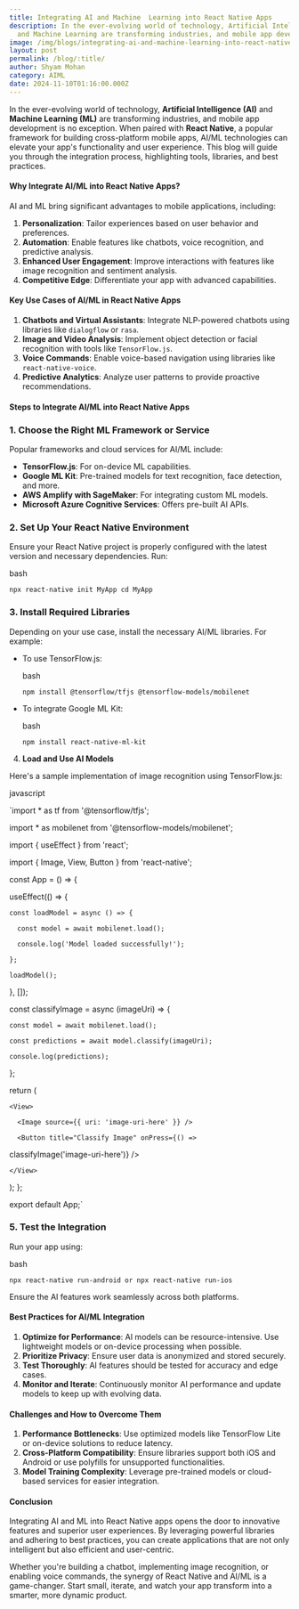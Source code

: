 ```yaml
---
title: Integrating AI and Machine  Learning into React Native Apps
description: In the ever-evolving world of technology, Artificial Intelligence
  and Machine Learning are transforming industries, and mobile app development
image: /img/blogs/integrating-ai-and-machine-learning-into-react-native-apps.webp
layout: post
permalink: /blog/:title/
author: Shyam Mohan
category: AIML
date: 2024-11-10T01:16:00.000Z
---
```

In the ever-evolving world of technology, **Artificial Intelligence (AI)** and **Machine Learning (ML)** are transforming industries, and mobile app development is no exception. When paired with **React Native**, a popular framework for building cross-platform mobile apps, AI/ML technologies can elevate your app's functionality and user experience. This blog will guide you through the integration process, highlighting tools, libraries, and best practices.


#### **Why Integrate AI/ML into React Native Apps?**

AI and ML bring significant advantages to mobile applications, including:

1.  **Personalization**: Tailor experiences based on user behavior and preferences.
2.  **Automation**: Enable features like chatbots, voice recognition, and predictive analysis.
3.  **Enhanced User Engagement**: Improve interactions with features like image recognition and sentiment analysis.
4.  **Competitive Edge**: Differentiate your app with advanced capabilities.


#### **Key Use Cases of AI/ML in React Native Apps**

1.  **Chatbots and Virtual Assistants**: Integrate NLP-powered chatbots using libraries like `dialogflow` or `rasa`.
2.  **Image and Video Analysis**: Implement object detection or facial recognition with tools like `TensorFlow.js`.
3.  **Voice Commands**: Enable voice-based navigation using libraries like `react-native-voice`.
4.  **Predictive Analytics**: Analyze user patterns to provide proactive recommendations.


#### **Steps to Integrate AI/ML into React Native Apps**

### 1. **Choose the Right ML Framework or Service**

Popular frameworks and cloud services for AI/ML include:

-   **TensorFlow.js**: For on-device ML capabilities.
-   **Google ML Kit**: Pre-trained models for text recognition, face detection, and more.
-   **AWS Amplify with SageMaker**: For integrating custom ML models.
-   **Microsoft Azure Cognitive Services**: Offers pre-built AI APIs.

### 2. **Set Up Your React Native Environment**

Ensure your React Native project is properly configured with the latest version and necessary dependencies. Run:

bash



`npx react-native init MyApp
cd MyApp` 

### 3. **Install Required Libraries**

Depending on your use case, install the necessary AI/ML libraries. For example:

-   To use TensorFlow.js:
    
    bash

    
    `npm install @tensorflow/tfjs @tensorflow-models/mobilenet` 
    
-   To integrate Google ML Kit:
    
    bash
    
 
    
    `npm install react-native-ml-kit` 
    

4. **Load and Use AI Models**

Here's a sample implementation of image recognition using TensorFlow.js:

javascript



`import * as tf from '@tensorflow/tfjs';

import * as mobilenet from '@tensorflow-models/mobilenet';

import { useEffect } from 'react';

import { Image, View, Button } from 'react-native';


const App = () => {

  useEffect(() => {


    const loadModel = async () => {

      const model = await mobilenet.load();

      console.log('Model loaded successfully!');

    };

    loadModel();
  }, []);

  const classifyImage = async (imageUri) => {

    const model = await mobilenet.load();

    const predictions = await model.classify(imageUri);

    console.log(predictions);
  };

  return (

    <View>

      <Image source={{ uri: 'image-uri-here' }} />

      <Button title="Classify Image" onPress={() => 
classifyImage('image-uri-here')} />

    </View>
  );
};

export default App;` 

### 5. **Test the Integration**

Run your app using:

bash



`npx react-native run-android
 or
npx react-native run-ios` 

Ensure the AI features work seamlessly across both platforms.


#### **Best Practices for AI/ML Integration**

1.  **Optimize for Performance**: AI models can be resource-intensive. Use lightweight models or on-device processing when possible.
2.  **Prioritize Privacy**: Ensure user data is anonymized and stored securely.
3.  **Test Thoroughly**: AI features should be tested for accuracy and edge cases.
4.  **Monitor and Iterate**: Continuously monitor AI performance and update models to keep up with evolving data.


#### **Challenges and How to Overcome Them**

1.  **Performance Bottlenecks**: Use optimized models like TensorFlow Lite or on-device solutions to reduce latency.
2.  **Cross-Platform Compatibility**: Ensure libraries support both iOS and Android or use polyfills for unsupported functionalities.
3.  **Model Training Complexity**: Leverage pre-trained models or cloud-based services for easier integration.


#### **Conclusion**

Integrating AI and ML into React Native apps opens the door to innovative features and superior user experiences. By leveraging powerful libraries and adhering to best practices, you can create applications that are not only intelligent but also efficient and user-centric.

Whether you're building a chatbot, implementing image recognition, or enabling voice commands, the synergy of React Native and AI/ML is a game-changer. Start small, iterate, and watch your app transform into a smarter, more dynamic product.

